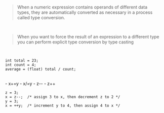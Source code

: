 

> When a numeric expression contains operands of different data types, they are automatically converted as necessary in a process called type conversion.
<br>

> When you want to force the result of an expression to a different type you can perform explicit type conversion by type casting
<br>

``` 
int total = 23;
int count = 4;
average = (float) total / count;
```


<br>
 - x+=y
 - x/=y
 - z--
 - z++
<br>

```
z = 3;
x = z--;  /* assign 3 to x, then decrement z to 2 */
y = 3;
x = ++y;  /* increment y to 4, then assign 4 to x */
```